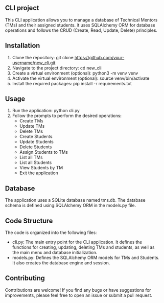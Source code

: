## CLI project

This CLI application allows you to manage a database of Technical Mentors (TMs) and their assigned students. It uses SQLAlchemy ORM for database operations and follows the CRUD (Create, Read, Update, Delete) principles.

## Installation

1.  Clone the repository: git clone https://github.com/your-username/new_cli.git
2.  Navigate to the project directory: cd new_cli
3.  Create a virtual environment (optional): python3 -m venv venv
4.  Activate the virtual environment (optional): source venv/bin/activate
5.  Install the required packages: pip install -r requirements.txt

## Usage

1.  Run the application: python cli.py
2.  Follow the prompts to perform the desired operations:
    - Create TMs
    - Update TMs
    - Delete TMs
    - Create Students
    - Update Students
    - Delete Students
    - Assign Students to TMs
    - List all TMs
    - List all Students
    - View Students by TM
    - Exit the application

## Database

The application uses a SQLite database named tms.db. The database schema is defined using SQLAlchemy ORM in the models.py file.

## Code Structure

The code is organized into the following files:

- cli.py: The main entry point for the CLI application. It defines the functions for creating, updating, deleting TMs and students, as well as the main menu and database initialization.
- models.py: Defines the SQLAlchemy ORM models for TMs and Students. It also creates the database engine and session.

## Contributing

Contributions are welcome! If you find any bugs or have suggestions for improvements, please feel free to open an issue or submit a pull request.
